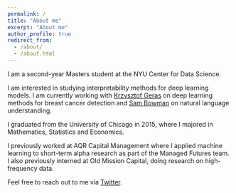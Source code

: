 ```yaml
---
permalink: /
title: "About me"
excerpt: "About me"
author_profile: true
redirect_from: 
  - /about/
  - /about.html
---
```

I am a second-year Masters student at the NYU Center for Data Science.

I am interested in studying interpretability methods for deep learning models. I am currently working with [Krzysztof Geras](https://cs.nyu.edu/~kgeras/) on deep learning methods for breast cancer detection and [Sam Bowman](https://www.nyu.edu/projects/bowman/) on natural language understanding.

I graduated from the University of Chicago in 2015, where I majored in Mathematics, Statistics and Economics.

I previously worked at AQR Capital Management where I applied machine learning to short-term alpha research as part of the Managed Futures team. I also previously interned at Old Mission Capital, doing research on high-frequency data.

Feel free to reach out to me via [Twitter](https://twitter.com/zhansheng).